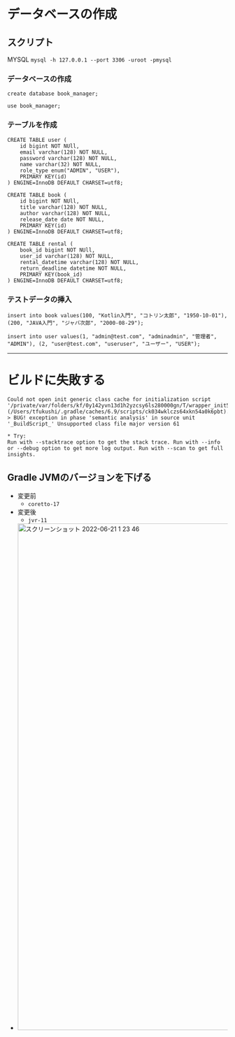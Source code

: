 # データベースの作成

## スクリプト
MYSQL
`mysql -h 127.0.0.1 --port 3306 -uroot -pmysql`

### データベースの作成
```mysql
create database book_manager;
```

`use book_manager;`

### テーブルを作成
```mysql
CREATE TABLE user (
    id bigint NOT NUll,
    email varchar(128) NOT NULL,
    password varchar(128) NOT NULL,
    name varchar(32) NOT NULL,
    role_type enum("ADMIN", "USER"),
    PRIMARY KEY(id)
) ENGINE=InnoDB DEFAULT CHARSET=utf8;

CREATE TABLE book (
    id bigint NOT NUll,
    title varchar(128) NOT NULL,
    author varchar(128) NOT NULL,
    release_date date NOT NULL,
    PRIMARY KEY(id)
) ENGINE=InnoDB DEFAULT CHARSET=utf8;

CREATE TABLE rental (
    book_id bigint NOT NUll,
    user_id varchar(128) NOT NULL,
    rental_datetime varchar(128) NOT NULL,
    return_deadline datetime NOT NULL,
    PRIMARY KEY(book_id)
) ENGINE=InnoDB DEFAULT CHARSET=utf8;
```

### テストデータの挿入
```mysql
insert into book values(100, "Kotlin入門", "コトリン太郎", "1950-10-01"), (200, "JAVA入門", "ジャバ次郎", "2000-08-29");

insert into user values(1, "admin@test.com", "adminadmin", "管理者", "ADMIN"), (2, "user@test.com", "useruser", "ユーザー", "USER");
```

---

# ビルドに失敗する
```
Could not open init generic class cache for initialization script '/private/var/folders/kf/0y142yvn13d1h2yzcsy6ls280000gn/T/wrapper_init5.gradle' (/Users/tfukushi/.gradle/caches/6.9/scripts/ck034wklczs64xkn54a0k6pbt).
> BUG! exception in phase 'semantic analysis' in source unit '_BuildScript_' Unsupported class file major version 61

* Try:
Run with --stacktrace option to get the stack trace. Run with --info or --debug option to get more log output. Run with --scan to get full insights.
```

## Gradle JVMのバージョンを下げる

- 変更前
  - `coretto-17`
- 変更後
  - `jvr-11`
- <img width="1160" alt="スクリーンショット 2022-06-21 1 23 46" src="https://user-images.githubusercontent.com/71882104/174645528-1544fa04-5642-4fc0-b419-b26af09ff09e.png">


